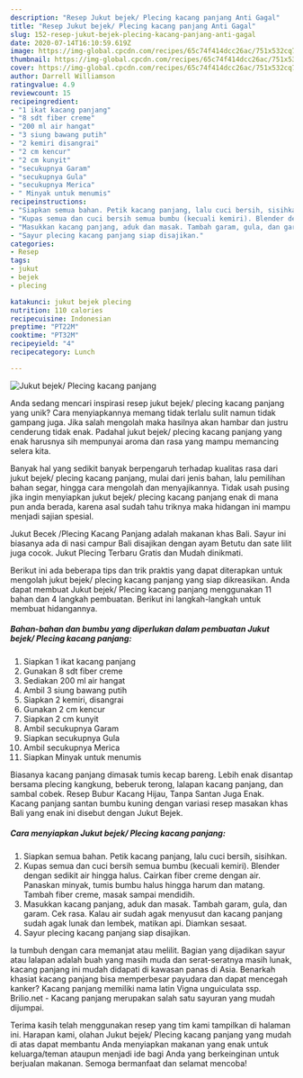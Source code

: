 ```yaml
---
description: "Resep Jukut bejek/ Plecing kacang panjang Anti Gagal"
title: "Resep Jukut bejek/ Plecing kacang panjang Anti Gagal"
slug: 152-resep-jukut-bejek-plecing-kacang-panjang-anti-gagal
date: 2020-07-14T16:10:59.619Z
image: https://img-global.cpcdn.com/recipes/65c74f414dcc26ac/751x532cq70/jukut-bejek-plecing-kacang-panjang-foto-resep-utama.jpg
thumbnail: https://img-global.cpcdn.com/recipes/65c74f414dcc26ac/751x532cq70/jukut-bejek-plecing-kacang-panjang-foto-resep-utama.jpg
cover: https://img-global.cpcdn.com/recipes/65c74f414dcc26ac/751x532cq70/jukut-bejek-plecing-kacang-panjang-foto-resep-utama.jpg
author: Darrell Williamson
ratingvalue: 4.9
reviewcount: 15
recipeingredient:
- "1 ikat kacang panjang"
- "8 sdt fiber creme"
- "200 ml air hangat"
- "3 siung bawang putih"
- "2 kemiri disangrai"
- "2 cm kencur"
- "2 cm kunyit"
- "secukupnya Garam"
- "secukupnya Gula"
- "secukupnya Merica"
- " Minyak untuk menumis"
recipeinstructions:
- "Siapkan semua bahan. Petik kacang panjang, lalu cuci bersih, sisihkan."
- "Kupas semua dan cuci bersih semua bumbu (kecuali kemiri). Blender dengan sedikit air hingga halus. Cairkan fiber creme dengan air. Panaskan minyak, tumis bumbu halus hingga harum dan matang. Tambah fiber creme, masak sampai mendidih."
- "Masukkan kacang panjang, aduk dan masak. Tambah garam, gula, dan garam. Cek rasa. Kalau air sudah agak menyusut dan kacang panjang sudah agak lunak dan lembek, matikan api. Diamkan sesaat."
- "Sayur plecing kacang panjang siap disajikan."
categories:
- Resep
tags:
- jukut
- bejek
- plecing

katakunci: jukut bejek plecing 
nutrition: 110 calories
recipecuisine: Indonesian
preptime: "PT22M"
cooktime: "PT32M"
recipeyield: "4"
recipecategory: Lunch

---
```



![Jukut bejek/ Plecing kacang panjang](https://img-global.cpcdn.com/recipes/65c74f414dcc26ac/751x532cq70/jukut-bejek-plecing-kacang-panjang-foto-resep-utama.jpg)

Anda sedang mencari inspirasi resep jukut bejek/ plecing kacang panjang yang unik? Cara menyiapkannya memang tidak terlalu sulit namun tidak gampang juga. Jika salah mengolah maka hasilnya akan hambar dan justru cenderung tidak enak. Padahal jukut bejek/ plecing kacang panjang yang enak harusnya sih mempunyai aroma dan rasa yang mampu memancing selera kita.

Banyak hal yang sedikit banyak berpengaruh terhadap kualitas rasa dari jukut bejek/ plecing kacang panjang, mulai dari jenis bahan, lalu pemilihan bahan segar, hingga cara mengolah dan menyajikannya. Tidak usah pusing jika ingin menyiapkan jukut bejek/ plecing kacang panjang enak di mana pun anda berada, karena asal sudah tahu triknya maka hidangan ini mampu menjadi sajian spesial.

Jukut Becek /Plecing Kacang Panjang adalah makanan khas Bali. Sayur ini biasanya ada di nasi campur Bali disajikan dengan ayam Betutu dan sate lilit juga cocok. Jukut Plecing Terbaru Gratis dan Mudah dinikmati.


Berikut ini ada beberapa tips dan trik praktis yang dapat diterapkan untuk mengolah jukut bejek/ plecing kacang panjang yang siap dikreasikan. Anda dapat membuat Jukut bejek/ Plecing kacang panjang menggunakan 11 bahan dan 4 langkah pembuatan. Berikut ini langkah-langkah untuk membuat hidangannya.

<!--inarticleads1-->

##### Bahan-bahan dan bumbu yang diperlukan dalam pembuatan Jukut bejek/ Plecing kacang panjang:

1. Siapkan 1 ikat kacang panjang
1. Gunakan 8 sdt fiber creme
1. Sediakan 200 ml air hangat
1. Ambil 3 siung bawang putih
1. Siapkan 2 kemiri, disangrai
1. Gunakan 2 cm kencur
1. Siapkan 2 cm kunyit
1. Ambil secukupnya Garam
1. Siapkan secukupnya Gula
1. Ambil secukupnya Merica
1. Siapkan  Minyak untuk menumis


Biasanya kacang panjang dimasak tumis kecap bareng. Lebih enak disantap bersama plecing kangkung, beberuk terong, lalapan kacang panjang, dan sambal cobek. Resep Bubur Kacang Hijau, Tanpa Santan Juga Enak. Kacang panjang santan bumbu kuning dengan variasi resep masakan khas Bali yang enak ini disebut dengan Jukut Bejek. 

<!--inarticleads2-->

##### Cara menyiapkan Jukut bejek/ Plecing kacang panjang:

1. Siapkan semua bahan. Petik kacang panjang, lalu cuci bersih, sisihkan.
1. Kupas semua dan cuci bersih semua bumbu (kecuali kemiri). Blender dengan sedikit air hingga halus. Cairkan fiber creme dengan air. Panaskan minyak, tumis bumbu halus hingga harum dan matang. Tambah fiber creme, masak sampai mendidih.
1. Masukkan kacang panjang, aduk dan masak. Tambah garam, gula, dan garam. Cek rasa. Kalau air sudah agak menyusut dan kacang panjang sudah agak lunak dan lembek, matikan api. Diamkan sesaat.
1. Sayur plecing kacang panjang siap disajikan.


Ia tumbuh dengan cara memanjat atau melilit. Bagian yang dijadikan sayur atau lalapan adalah buah yang masih muda dan serat-seratnya masih lunak, kacang panjang ini mudah didapati di kawasan panas di Asia. Benarkah khasiat kacang panjang bisa memperbesar payudara dan dapat mencegah kanker? Kacang panjang memiliki nama latin Vigna unguiculata ssp. Brilio.net - Kacang panjang merupakan salah satu sayuran yang mudah dijumpai. 

Terima kasih telah menggunakan resep yang tim kami tampilkan di halaman ini. Harapan kami, olahan Jukut bejek/ Plecing kacang panjang yang mudah di atas dapat membantu Anda menyiapkan makanan yang enak untuk keluarga/teman ataupun menjadi ide bagi Anda yang berkeinginan untuk berjualan makanan. Semoga bermanfaat dan selamat mencoba!
